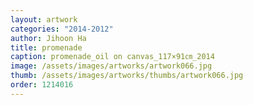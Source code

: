 ```yaml
---
layout: artwork
categories: "2014-2012"
author: Jihoon Ha
title: promenade
caption: promenade_oil on canvas_117×91㎝_2014
image: /assets/images/artworks/artwork066.jpg
thumb: /assets/images/artworks/thumbs/artwork066.jpg
order: 1214016
---
```

